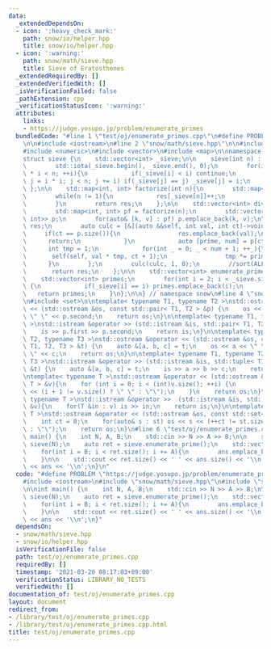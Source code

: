 ```yaml
---
data:
  _extendedDependsOn:
  - icon: ':heavy_check_mark:'
    path: snow/io/helper.hpp
    title: snow/io/helper.hpp
  - icon: ':warning:'
    path: snow/math/sieve.hpp
    title: Sieve of Eratosthenes
  _extendedRequiredBy: []
  _extendedVerifiedWith: []
  _isVerificationFailed: false
  _pathExtension: cpp
  _verificationStatusIcon: ':warning:'
  attributes:
    links:
    - https://judge.yosupo.jp/problem/enumerate_primes
  bundledCode: "#line 1 \"test/oj/enumerate_primes.cpp\"\n#define PROBLEM \"https://judge.yosupo.jp/problem/enumerate_primes\"\
    \n\n#include <iostream>\n#line 2 \"snow/math/sieve.hpp\"\n\n#include <algorithm>\n\
    #include <numeric>\n#include <vector>\n#include <map>\n\nnamespace snow {\n\n\
    struct sieve {\n    std::vector<int> _sieve;\n\n    sieve(int n) : _sieve(++n){\n\
    \        std::iota(_sieve.begin(), _sieve.end(), 0);\n        for(int i = 2; i\
    \ * i < n; ++i){\n            if(_sieve[i] < i) continue;\n            for(int\
    \ j = i * i; j < n; j += i) if(_sieve[j] == j) _sieve[j] = i;\n        }\n   \
    \ };\n\n    std::map<int, int> factorize(int n){\n        std::map<int, int> res;\n\
    \        while(n != 1){\n            res[_sieve[n]]++;\n            n /= _sieve[n];\n\
    \        }\n        return res;\n    };\n\n    std::vector<int> divisor(int n){\n\
    \        std::map<int, int> pf = factorize(n);\n        std::vector<std::pair<int,\
    \ int>> p;\n        for(auto& [k, v] : pf) p.emplace_back(k, v);\n\n        std::vector<int>\
    \ res;\n        auto culc = [&](auto &&self, int val, int ct)->void{\n       \
    \     if(ct == p.size()){\n                res.emplace_back(val);\n          \
    \      return;\n            }\n            auto [prime, num] = p[ct];\n      \
    \      int tmp = 1;\n            for(int _ = 0; _ < num + 1; ++_){\n         \
    \       self(self, val * tmp, ct + 1);\n                tmp *= prime;\n      \
    \      }\n        };\n        culc(culc, 1, 0);\n        //sort(ALL(res));\n \
    \       return res;\n    };\n\n    std::vector<int> enumerate_prime() {\n    \
    \    std::vector<int> primes;\n        for(int i = 2; i < _sieve.size(); ++i)\
    \ {\n            if(_sieve[i] == i) primes.emplace_back(i);\n        }\n     \
    \   return primes;\n    }\n};\n\n} // namespace snow\n#line 4 \"snow/io/helper.hpp\"\
    \n#include <set>\n\ntemplate< typename T1, typename T2 >\nstd::ostream &operator\
    \ << (std::ostream &os, const std::pair< T1, T2 > &p) {\n    os << p.first <<\
    \ \" \" << p.second;\n    return os;\n}\n\ntemplate< typename T1, typename T2\
    \ >\nstd::istream &operator >> (std::istream &is, std::pair< T1, T2 > &p) {\n\
    \    is >> p.first >> p.second;\n    return is;\n}\n\ntemplate< typename T1, typename\
    \ T2, typename T3 >\nstd::ostream &operator << (std::ostream &os, const std::tuple<\
    \ T1, T2, T3 > &t) {\n    auto &[a, b, c] = t;\n    os << a << \" \" << b << \"\
    \ \" << c;\n    return os;\n}\n\ntemplate< typename T1, typename T2, typename\
    \ T3 >\nstd::istream &operator >> (std::istream &is, std::tuple< T1, T2, T3 >\
    \ &t) {\n    auto &[a, b, c] = t;\n    is >> a >> b >> c;\n    return is;\n}\n\
    \ntemplate< typename T >\nstd::ostream &operator << (std::ostream &os, const std::vector<\
    \ T > &v){\n    for (int i = 0; i < (int)v.size(); ++i) {\n        os << v[i]\
    \ << (i + 1 != v.size() ? \" \" : \"\");\n    }\n    return os;\n}\n\ntemplate<\
    \ typename T >\nstd::istream &operator >>  (std::istream &is, std::vector< T >\
    \ &v){\n    for(T &in : v) is >> in;\n    return is;\n}\n\ntemplate< typename\
    \ T >\nstd::ostream &operator << (std::ostream &os, const std::set< T > &st){\n\
    \    int ct = 0;\n    for(auto& s : st) os << s << (++ct != st.size() ? \" \"\
    \ : \"\");\n    return os;\n}\n#line 6 \"test/oj/enumerate_primes.cpp\"\n\nint\
    \ main() {\n    int N, A, B;\n    std::cin >> N >> A >> B;\n\n    snow::sieve\
    \ sieve(N);\n    auto ret = sieve.enumerate_prime();\n    std::vector<int> ans;\n\
    \    for(int i = B; i < ret.size(); i += A){\n        ans.emplace_back(ret[i]);\n\
    \    }\n\n    std::cout << ret.size() << ' ' << ans.size() << '\\n';\n    std::cout\
    \ << ans << '\\n';\n}\n"
  code: "#define PROBLEM \"https://judge.yosupo.jp/problem/enumerate_primes\"\n\n\
    #include <iostream>\n#include \"snow/math/sieve.hpp\"\n#include \"snow/io/helper.hpp\"\
    \n\nint main() {\n    int N, A, B;\n    std::cin >> N >> A >> B;\n\n    snow::sieve\
    \ sieve(N);\n    auto ret = sieve.enumerate_prime();\n    std::vector<int> ans;\n\
    \    for(int i = B; i < ret.size(); i += A){\n        ans.emplace_back(ret[i]);\n\
    \    }\n\n    std::cout << ret.size() << ' ' << ans.size() << '\\n';\n    std::cout\
    \ << ans << '\\n';\n}"
  dependsOn:
  - snow/math/sieve.hpp
  - snow/io/helper.hpp
  isVerificationFile: false
  path: test/oj/enumerate_primes.cpp
  requiredBy: []
  timestamp: '2021-03-20 08:17:03+09:00'
  verificationStatus: LIBRARY_NO_TESTS
  verifiedWith: []
documentation_of: test/oj/enumerate_primes.cpp
layout: document
redirect_from:
- /library/test/oj/enumerate_primes.cpp
- /library/test/oj/enumerate_primes.cpp.html
title: test/oj/enumerate_primes.cpp
---
```

